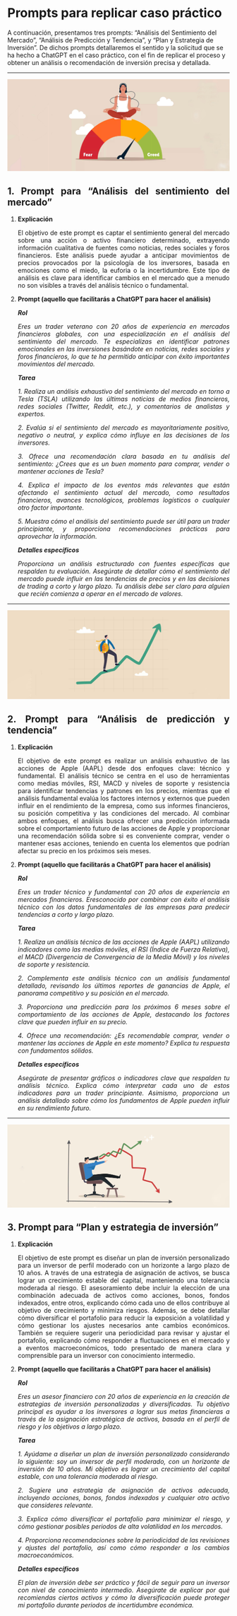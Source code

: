 # Prompts para replicar caso práctico

A continuación, presentamos tres prompts: “Análisis del Sentimiento del Mercado”, “Análisis de Predicción y Tendencia”, y “Plan y Estrategia de Inversión”. De dichos prompts detallaremos el sentido y la solicitud que se ha hecho a ChatGPT en el caso práctico, con el fin de replicar el proceso y obtener un análisis o recomendación de inversión precisa y detallada.

<div align="justify">

______________

![alt text](https://github.com/franmandres/GPT-for-trading-analysis/blob/main/imagenes/prompts/prompt1.jpg "Overview")

   
## 1. Prompt para “Análisis del sentimiento del mercado”
   
1. **Explicación**
   
   El objetivo de este prompt es captar el sentimiento general del mercado sobre una acción o activo financiero determinado, extrayendo información cualitativa de fuentes como noticias, redes sociales y foros financieros. Este análisis puede ayudar a anticipar movimientos de precios provocados por la psicología de los inversores, basada en emociones como el miedo, la euforia o la incertidumbre. Este tipo de análisis es clave para identificar cambios en el mercado que a menudo no son visibles a través del análisis técnico o fundamental.
   

2. **Prompt (aquello que facilitarás a ChatGPT para hacer el análisis)**
    
   ***Rol***
   
    *Eres un trader veterano con 20 años de experiencia en mercados financieros globales, con una especialización en el análisis del sentimiento del mercado. Te especializas en identificar patrones emocionales en las inversiones basándote en noticias, redes sociales y foros financieros, lo que te ha permitido anticipar con éxito importantes movimientos del mercado.*
   
    ***Tarea***
   
    *1. Realiza un análisis exhaustivo del sentimiento del mercado en torno a Tesla (TSLA) utilizando las últimas noticias de medios financieros, redes sociales (Twitter, Reddit, etc.), y comentarios de analistas y expertos.*

   *2. Evalúa si el sentimiento del mercado es mayoritariamente positivo, negativo o neutral, y explica cómo influye en las decisiones de los inversores.*

   *3. Ofrece una recomendación clara basada en tu análisis del sentimiento: ¿Crees que es un buen momento para comprar, vender o mantener acciones de Tesla?*

   *4. Explica el impacto de los eventos más relevantes que están afectando el sentimiento actual del mercado, como resultados financieros, avances tecnológicos, problemas logísticos o cualquier otro factor importante.*

   *5. Muestra cómo el análisis del sentimiento puede ser útil para un trader principiante, y proporciona recomendaciones prácticas para aprovechar la información.*
       
    ***Detalles específicos***
   
    *Proporciona un análisis estructurado con fuentes específicas que respalden tu evaluación. Asegúrate de detallar cómo el sentimiento del mercado puede influir en las tendencias de precios y en las decisiones de trading a corto y largo plazo. Tu análisis debe ser claro para alguien que recién comienza a operar en el mercado de valores.*

______________

![alt text](https://github.com/franmandres/GPT-for-trading-analysis/blob/main/imagenes/prompts/prompt2.jpg "Overview")

## 2. Prompt para “Análisis de predicción y tendencia”
   
1. **Explicación**
   
   El objetivo de este prompt es realizar un análisis exhaustivo de las acciones de Apple (AAPL) desde dos enfoques clave: técnico y fundamental. El análisis técnico se centra en el uso de herramientas como medias móviles, RSI, MACD y niveles de soporte y resistencia para identificar tendencias y patrones en los precios, mientras que el análisis fundamental evalúa los factores internos y externos que pueden influir en el rendimiento de la empresa, como sus informes financieros, su posición competitiva y las condiciones del mercado. Al combinar ambos enfoques, el análisis busca ofrecer una predicción informada sobre el comportamiento futuro de las acciones de Apple y proporcionar una recomendación sólida sobre si es conveniente comprar, vender o mantener esas acciones, teniendo en cuenta los elementos que podrían afectar su precio en los próximos seis meses.

2. **Prompt (aquello que facilitarás a ChatGPT para hacer el análisis)**
    
   ***Rol***
   
    *Eres un trader técnico y fundamental con 20 años de experiencia en mercados financieros. Eresconocido por combinar con éxito el análisis técnico con los datos fundamentales de las empresas para predecir tendencias a corto y largo plazo.*
   
    ***Tarea***
   
    *1. Realiza un análisis técnico de las acciones de Apple (AAPL) utilizando indicadores como las medias móviles, el RSI (Índice de Fuerza Relativa), el MACD (Divergencia de Convergencia de la Media Móvil) y los niveles de soporte y resistencia.*

   *2. Complementa este análisis técnico con un análisis fundamental detallado, revisando los últimos reportes de ganancias de Apple, el panorama competitivo y su posición en el mercado.*

   *3. Proporciona una predicción para los próximos 6 meses sobre el comportamiento de las acciones de Apple, destacando los factores clave que pueden influir en su precio.*

   *4. Ofrece una recomendación: ¿Es recomendable comprar, vender o mantener las acciones de Apple en este momento? Explica tu respuesta con fundamentos sólidos.*
       
    ***Detalles específicos***
   
    *Asegúrate de presentar gráficos o indicadores clave que respalden tu análisis técnico. Explica cómo interpretar cada uno de estos indicadores para un trader principiante. Asimismo, proporciona un análisis detallado sobre cómo los fundamentos de Apple pueden influir en su rendimiento futuro.*

______________

![alt text](https://github.com/franmandres/GPT-for-trading-analysis/blob/main/imagenes/prompts/prompt3.jpg "Overview")

## 3. Prompt para “Plan y estrategia de inversión”
   
1. **Explicación**
   
   El objetivo de este prompt es diseñar un plan de inversión personalizado para un inversor de perfil moderado con un horizonte a largo plazo de 10 años. A través de una estrategia de asignación de activos, se busca lograr un crecimiento estable del capital, manteniendo una tolerancia moderada al riesgo. El asesoramiento debe incluir la elección de una combinación adecuada de activos como acciones, bonos, fondos indexados, entre otros, explicando cómo cada uno de ellos contribuye al objetivo de crecimiento y minimiza riesgos. Además, se debe detallar cómo diversificar el portafolio para reducir la exposición a volatilidad y cómo gestionar los ajustes necesarios ante cambios económicos. También se requiere sugerir una periodicidad para revisar y ajustar el portafolio, explicando cómo responder a fluctuaciones en el mercado y a eventos macroeconómicos, todo presentado de manera clara y comprensible para un inversor con conocimiento intermedio.

2. **Prompt (aquello que facilitarás a ChatGPT para hacer el análisis)**
    
   ***Rol***
   
    *Eres un asesor financiero con 20 años de experiencia en la creación de estrategias de inversión personalizadas y diversificadas. Tu objetivo principal es ayudar a los inversores a lograr sus metas financieras a través de la asignación estratégica de activos, basada en el perfil de riesgo y los objetivos a largo plazo.*
   
    ***Tarea***
   
    *1. Ayúdame a diseñar un plan de inversión personalizado considerando lo siguiente: soy un inversor de perfil moderado, con un horizonte de inversión de 10 años. Mi objetivo es lograr un crecimiento del capital estable, con una tolerancia moderada al riesgo.*

   *2. Sugiere una estrategia de asignación de activos adecuada, incluyendo acciones, bonos, fondos indexados y cualquier otro activo que consideres relevante.*

   *3. Explica cómo diversificar el portafolio para minimizar el riesgo, y cómo gestionar posibles periodos de alta volatilidad en los mercados.*

   *4. Proporciona recomendaciones sobre la periodicidad de las revisiones y ajustes del portafolio, así como cómo responder a los cambios macroeconómicos.*
       
    ***Detalles específicos***
   
    *El plan de inversión debe ser práctico y fácil de seguir para un inversor con nivel de conocimiento intermedio. Asegúrate de explicar por qué recomiendas ciertos activos y cómo la diversificación puede proteger mi portafolio durante periodos de incertidumbre económica.*
